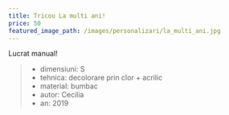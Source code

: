 ```yaml
---
title: Tricou La multi ani!
price: 50
featured_image_path: /images/personalizari/la_multi_ani.jpg
---
```


Lucrat manual\!

> * dimensiuni: S
> * tehnica: decolorare prin clor + acrilic
> * material: bumbac
> * autor: Cecilia
> * an: 2019